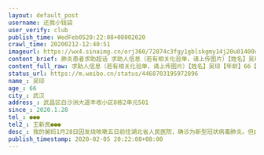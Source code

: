 ```yaml
---
layout: default_post
username: 还我小钱袋
user_verify: club
publish_time: WedFeb0520:22:08+08002020
crawl_time: 20200212-12:40:51
imageurl: https://wx4.sinaimg.cn/orj360/72874c3fgy1gblskgmy14j20u01400uk.jpg,https://wx1.sinaimg.cn/orj360/72874c3fgy1gblskfpdgtj20u0140myv.jpg
content_brief: 肺炎患者求助超话 求助人信息（若有相关化验单，请上传图片）【姓名】吴琼【年龄】66【所在城市】武汉【所在小区、社区】武昌区白沙洲大道丰收小区8栋2单元501【患病时间】2020.1.28【联系方式】●●●【其他紧急联系人】王新民●●●【病情描述】我的舅妈1月28日因发烧咳嗽五 ...全文
content_full_raw: 求助人信息（若有相关化验单，请上传图片）【姓名】吴琼【年龄】66【所在城市】武汉【所在小区、社区】武昌区白沙洲大道丰收小区8栋2单元501【患病时间】2020.1.28【联系方式】●●●【其他紧急联系人】王新民●●●【病情描述】我的舅妈1月28日因发烧咳嗽五日前往湖北省人民医院，确诊为新型冠状病毒肺炎。但由于无床位，只能每日步行前往发热门诊打针。现已出现呼吸困难症状，复查ct结果显示情况恶化。情况危急，求助能给她安排一个床位，挽救她的生命。
status_url: https://m.weibo.cn/status/4468703195972896
name_: 吴琼
age_: 66
city_: 武汉
address_: 武昌区白沙洲大道丰收小区8栋2单元501
since_: 2020.1.28
tel_: ●●●
tel2_: 王新民●●●
desc_: 我的舅妈1月28日因发烧咳嗽五日前往湖北省人民医院，确诊为新型冠状病毒肺炎。但由于无床位，只能每日步行前往发热门诊打针。现已出现呼吸困难症状，复查ct结果显示情况恶化。情况危急，求助能给她安排一个床位，挽救她的生命。
publish_timestamp: 2020-02-05 20:22:08+08:00
---
```

